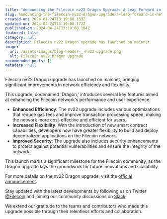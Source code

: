 ```yaml
---
title: "Announcing the Filecoin nv22 Dragon Upgrade: A Leap Forward in Network Efficiency and Flexibility"
slug: announcing-the-filecoin-nv22-dragon-upgrade-a-leap-forward-in-network-efficiency-and-flexibility
created-on: 2024-04-24T13:19:08.153Z
updated-on: 2024-04-24T13:19:08.172Z
published-on: 2024-04-24T13:19:08.184Z
featured: false
category: null
description: Filecoin nv22 Dragon upgrade has launched on mainnet.
image:
  url: /assets/images/blog-header-_-nv22-upgrade.png
  alt: Filecoin nv22 Dragon Upgrade
recommended-posts: []
metadata: null
---
```


Filecoin nv22 Dragon upgrade has launched on mainnet, bringing significant improvements in network efficiency and flexibility.

This upgrade, codenamed 'Dragon,' introduces several key features aimed at enhancing the Filecoin network's performance and user experience:

- **Enhanced Efficiency**: The nv22 upgrade includes various optimizations that reduce gas fees and improve transaction processing speed, making the network more cost-effective and efficient for users.
- **Increased Flexibility**: With the introduction of new smart contract capabilities, developers now have greater flexibility to build and deploy decentralized applications on the Filecoin network.
- **Improved Security**: The upgrade also includes security enhancements to protect against potential vulnerabilities and ensure the integrity of the network.

This launch marks a significant milestone for the Filecoin community, as the Dragon upgrade lays the groundwork for future innovations and scalability.

For more details on the nv22 Dragon upgrade, visit the [official announcement](https://filecoin.io/blog/posts/nv22-dragon-upgrade).

Stay updated with the latest developments by following us on Twitter [@Filecoin](https://twitter.com/Filecoin) and joining our community discussions on [Slack](https://filecoin.io/slack).

We extend our gratitude to the teams and contributors who made this upgrade possible through their relentless efforts and collaboration.
